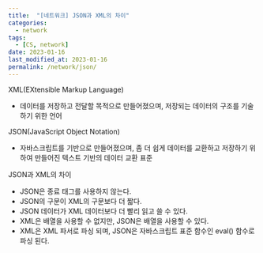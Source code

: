 ```yaml
---
title:  "[네트워크] JSON과 XML의 차이"
categories:
  - network
tags:
  - [CS, network]
date: 2023-01-16
last_modified_at: 2023-01-16
permalink: /network/json/
---
```


XML(EXtensible Markup Language)
* 데이터를 저장하고 전달할 목적으로 만들어졌으며, 저장되는 데이터의 구조를 기술하기 위한 언어

JSON(JavaScript Object Notation)
* 자바스크립트를 기반으로 만들어졌으며, 좀 더 쉽게 데이터를 교환하고 저장하기 위하여 만들어진 텍스트 기반의 데이터 교환 표준

JSON과 XML의 차이
* JSON은 종료 태그를 사용하지 않는다.
* JSON의 구문이 XML의 구문보다 더 짧다.
* JSON 데이터가 XML 데이터보다 더 빨리 읽고 쓸 수 있다.
* XML은 배열을 사용할 수 없지만, JSON은 배열을 사용할 수 있다.
* XML은 XML 파서로 파싱 되며, JSON은 자바스크립트 표준 함수인 eval() 함수로 파싱 된다.
